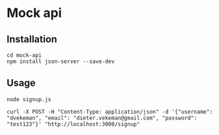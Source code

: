 # Mock api

## Installation
```
cd mock-api
npm install json-server --save-dev
```

## Usage

```
node signup.js
```

```
curl -X POST -H "Content-Type: application/json" -d '{"username": "dvekeman", "email": "dieter.vekeman@gmail.com", "password": "test123"}' "http://localhost:3000/signup"
```